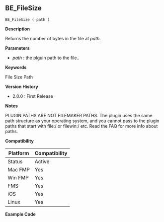 ## BE_FileSize

    BE_FileSize ( path )

**Description**  

Returns the number of bytes in the file at *path*.

**Parameters**

* *path* : the plguin path to the file..

**Keywords**  

File Size Path

**Version History**

* 2.0.0 : First Release

**Notes**

PLUGIN PATHS ARE NOT FILEMAKER PATHS. The plugin uses the same path structure as your operating system, and you cannot pass to the plugin paths that start with file:/ or filewin:/ etc.  Read the FAQ for more info about paths.

**Compatibility** 

| Platform | Compatibility |
|-----------|-----------|
| Status | Active |  
| Mac FMP | Yes  |  
| Win FMP | Yes  |  
| FMS | Yes  |  
| iOS | Yes  |  
| Linux | Yes  |  

**Example Code**

